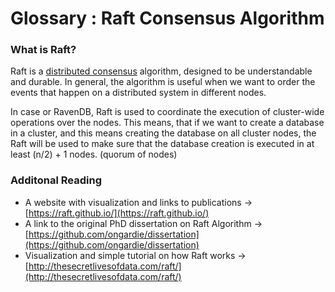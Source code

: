 ﻿# Glossary : Raft Consensus Algorithm

### What is Raft?
Raft is a [distributed consensus](https://en.wikipedia.org/wiki/Consensus_(computer_science)) algorithm, designed to be understandable and durable. 
In general, the algorithm is useful when we want to order the events that happen on a distributed system in different nodes.

In case or RavenDB, Raft is used to coordinate the execution of cluster-wide operations over the nodes. 
This means, that if we want to create a database in a cluster, and this means creating the database on all cluster nodes,
the Raft will be used to make sure that the database creation is executed in at least (n/2) + 1 nodes. (quorum of nodes)

### Additonal Reading

 * A website with visualization and links to publications -> [https://raft.github.io/](https://raft.github.io/)
 * A link to the original PhD dissertation on Raft Algorithm -> [https://github.com/ongardie/dissertation](https://github.com/ongardie/dissertation)
 * Visualization and simple tutorial on how Raft works -> [http://thesecretlivesofdata.com/raft/](http://thesecretlivesofdata.com/raft/)
